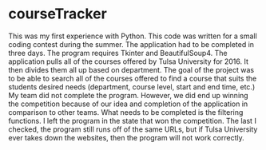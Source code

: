 # courseTracker
This was my first experience with Python. This code was written for a small coding contest during the summer.
The application had to be completed in three days. The program requires Tkinter and BeautifulSoup4.
The application pulls all of the courses offered by Tulsa University for 2016. It then divides them all up based on department. The goal of the project was to be able to search all of the courses offered to find a course that suits the students desired needs (department, course level, start and end time, etc.) My team did not complete the program. However, we did end up winning the competition because of our idea and completion of the application in comparison to other teams. What needs to be completed is the filtering functions.
I left the program in the state that won the competition. The last I checked, the program still runs off of the same URLs, but if Tulsa University ever takes down the websites, then the program will not work correctly.

